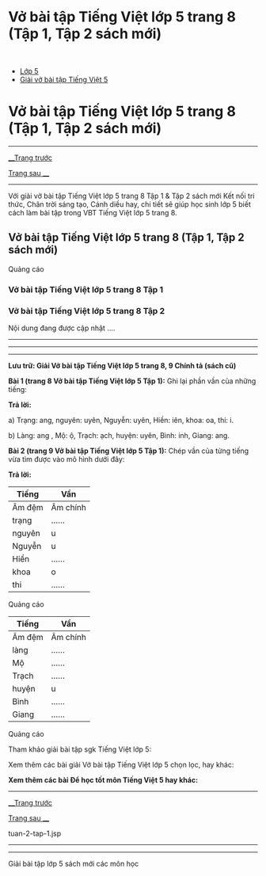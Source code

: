 # Vở bài tập Tiếng Việt lớp 5 trang 8 (Tập 1, Tập 2 sách mới)

﻿

  * [Lớp 5](https://vietjack.com/series/lop-5.jsp)
  * [Giải vở bài tập Tiếng Việt 5](https://vietjack.com/giai-vo-bai-tap-tieng-viet-5/index.jsp)



# Vở bài tập Tiếng Việt lớp 5 trang 8 (Tập 1, Tập 2 sách mới)

* * *

[__Trang trước](https://vietjack.com/giai-vo-bai-tap-tieng-viet-5/tuan-2-tap-1.jsp)

[Trang sau __](https://vietjack.com/giai-vo-bai-tap-tieng-viet-5/tuan-2-tap-1.jsp)

* * *

Với giải vở bài tập Tiếng Việt lớp 5 trang 8 Tập 1 & Tập 2 sách mới Kết nối tri thức, Chân trời sáng tạo, Cánh diều hay, chi tiết sẽ giúp học sinh lớp 5 biết cách làm bài tập trong VBT Tiếng Việt lớp 5 trang 8.

## Vở bài tập Tiếng Việt lớp 5 trang 8 (Tập 1, Tập 2 sách mới)

Quảng cáo

### Vở bài tập Tiếng Việt lớp 5 trang 8 Tập 1

### Vở bài tập Tiếng Việt lớp 5 trang 8 Tập 2

Nội dung đang được cập nhật ....

* * *

* * *

* * *

**Lưu trữ: Giải Vở bài tập Tiếng Việt lớp 5 trang 8, 9 Chính tả (sách cũ)**

**Bài 1 (trang 8 Vở bài tập Tiếng Việt lớp 5 Tập 1):** Ghi lại phần vần của những tiếng:

**Trả lời:**

a) Trạng: ang, nguyên: uyên, Nguyễn: uyên, Hiền: iên, khoa: oa, thi: i. 

b) Làng: ang , Mộ: ộ, Trạch: ạch, huyện: uyên, Bình: inh, Giang: ang. 

**Bài 2 (trang 9 Vở bài tập Tiếng Việt lớp 5 Tập 1):** Chép vần của từng tiếng vừa tìm được vào mô hình dưới đây:

**Trả lời:**

Tiếng | Vần  
---|---  
Âm đệm | Âm chính | Âm cuối  
trạng | …… | a | ng  
nguyên | u | yê | n  
Nguyễn | u | yê | n  
Hiển | …… | iê | n  
khoa | o | a | ……  
thi | …… | i | ……  
  
Quảng cáo

Tiếng | Vần  
---|---  
Âm đệm | Âm chính | Âm cuối  
làng | …… | a | ng  
Mộ | …… | ô | ……  
Trạch | …… | a | ch  
huyện | u | yê | n  
Bình | …… | i | nh  
Giang | …… | a | ng  
  
Quảng cáo

Tham khảo giải bài tập sgk Tiếng Việt lớp 5:

Xem thêm các bài giải Vở bài tập Tiếng Việt lớp 5 chọn lọc, hay khác:

**Xem thêm các bài Để học tốt môn Tiếng Việt 5 hay khác:**

* * *

[__Trang trước](https://vietjack.com/giai-vo-bai-tap-tieng-viet-5/tuan-2-tap-1.jsp)

[Trang sau __](https://vietjack.com/giai-vo-bai-tap-tieng-viet-5/tuan-2-tap-1.jsp)

tuan-2-tap-1.jsp

* * *

* * *

Giải bài tập lớp 5 sách mới các môn học
